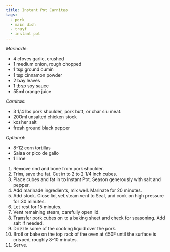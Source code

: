 ```yaml
---
title: Instant Pot Carnitas
tags:
  - pork
  - main dish
  - trayf
  - instant pot
---
```

*Marinade*:
* 4 cloves garlic, crushed
* 1 medium onion, rough chopped
* 1 tsp ground cumin
* 1 tsp cinnamon powder
* 2 bay leaves
* 1 tbsp soy sauce
* 55ml orange juice

*Carnitas*:
* 3 1/4 lbs pork shoulder, pork butt, or char siu meat.
* 200ml unsalted chicken stock
* kosher salt
* fresh ground black pepper

*Optional*:
* 8-12 corn tortillas
* Salsa or pico de gallo
* 1 lime

1. Remove rind and bone from pork shoulder.
1. Trim, save the fat. Cut in to 2 to 2 1/4 inch cubes.
1. Place cubes and fat in to Instant Pot. Season generously with salt and pepper.
1. Add marinade ingredients, mix well. Marinate for 20 minutes.
1. Add stock. Close lid, set steam vent to Seal, and cook on high pressure for 30 minutes.
1. Let rest for 15 minutes.
1. Vent remaining steam, carefully open lid.
1. Transfer pork cubes on to a baking sheet and check for seasoning. Add salt if needed.
1. Drizzle some of the cooking liquid over the pork.
1. Broil or bake on the top rack of the oven at 450F until the surface is crisped, roughly 8-10 minutes.
1. Serve.

